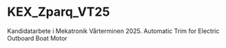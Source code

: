 # KEX_Zparq_VT25
Kandidatarbete i Mekatronik Vårterminen 2025. Automatic Trim for Electric Outboard Boat Motor
